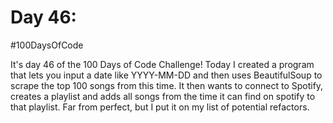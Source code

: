 # Day 46:
#100DaysOfCode

It's day 46 of the 100 Days of Code Challenge! Today I created a program that lets you input a date like YYYY-MM-DD and then uses BeautifulSoup to scrape the top 100 songs from this time. It then wants to connect to Spotify, creates a playlist and adds all songs from the time it can find on spotify to that playlist. Far from perfect, but I put it on my list of potential refactors.